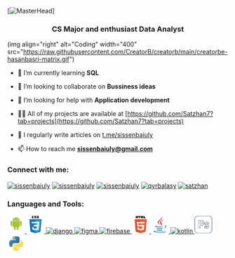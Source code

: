 [![MasterHead](https://repository-images.githubusercontent.com/354305485/122e2bce-0471-46d0-9cc9-686ce2992dc9)]

<h3 align="center">CS Major and enthusiast Data Analyst</h3>

(img align="right" alt="Coding" width="400" src="https://raw.githubusercontent.com/CreatorB/creatorb/main/creatorbe-hasanbasri-matrix.gif")

- 🌱 I’m currently learning **SQL**

- 👯 I’m looking to collaborate on **Bussiness ideas**

- 🤝 I’m looking for help with **Application development**

- 👨‍💻 All of my projects are available at [https://github.com/Satzhan7?tab=projects](https://github.com/Satzhan7?tab=projects)

- 📝 I regularly write articles on [t.me/sissenbaiuly](t.me/sissenbaiuly)

- 📫 How to reach me **sissenbaiuly@gmail.com**

<h3 align="left">Connect with me:</h3>
<p align="left">
<a href="https://linkedin.com/in/sissenbaiuly" target="blank"><img align="center" src="https://raw.githubusercontent.com/rahuldkjain/github-profile-readme-generator/master/src/images/icons/Social/linked-in-alt.svg" alt="sissenbaiuly" height="30" width="40" /></a>
<a href="https://fb.com/sissenbaiuly" target="blank"><img align="center" src="https://raw.githubusercontent.com/rahuldkjain/github-profile-readme-generator/master/src/images/icons/Social/facebook.svg" alt="sissenbaiuly" height="30" width="40" /></a>
<a href="https://instagram.com/sissenbaiuly" target="blank"><img align="center" src="https://raw.githubusercontent.com/rahuldkjain/github-profile-readme-generator/master/src/images/icons/Social/instagram.svg" alt="sissenbaiuly" height="30" width="40" /></a>
<a href="https://www.hackerrank.com/qyrbalasy" target="blank"><img align="center" src="https://raw.githubusercontent.com/rahuldkjain/github-profile-readme-generator/master/src/images/icons/Social/hackerrank.svg" alt="qyrbalasy" height="30" width="40" /></a>
<a href="https://www.leetcode.com/satzhan" target="blank"><img align="center" src="https://raw.githubusercontent.com/rahuldkjain/github-profile-readme-generator/master/src/images/icons/Social/leet-code.svg" alt="satzhan" height="30" width="40" /></a>
</p>

<h3 align="left">Languages and Tools:</h3>
<p align="left"> <a href="https://developer.android.com" target="_blank" rel="noreferrer"> <img src="https://raw.githubusercontent.com/devicons/devicon/master/icons/android/android-original-wordmark.svg" alt="android" width="40" height="40"/> </a> <a href="https://www.w3schools.com/css/" target="_blank" rel="noreferrer"> <img src="https://raw.githubusercontent.com/devicons/devicon/master/icons/css3/css3-original-wordmark.svg" alt="css3" width="40" height="40"/> </a> <a href="https://www.djangoproject.com/" target="_blank" rel="noreferrer"> <img src="https://cdn.worldvectorlogo.com/logos/django.svg" alt="django" width="40" height="40"/> </a> <a href="https://www.figma.com/" target="_blank" rel="noreferrer"> <img src="https://www.vectorlogo.zone/logos/figma/figma-icon.svg" alt="figma" width="40" height="40"/> </a> <a href="https://firebase.google.com/" target="_blank" rel="noreferrer"> <img src="https://www.vectorlogo.zone/logos/firebase/firebase-icon.svg" alt="firebase" width="40" height="40"/> </a> <a href="https://www.w3.org/html/" target="_blank" rel="noreferrer"> <img src="https://raw.githubusercontent.com/devicons/devicon/master/icons/html5/html5-original-wordmark.svg" alt="html5" width="40" height="40"/> </a> <a href="https://www.java.com" target="_blank" rel="noreferrer"> <img src="https://raw.githubusercontent.com/devicons/devicon/master/icons/java/java-original.svg" alt="java" width="40" height="40"/> </a> <a href="https://kotlinlang.org" target="_blank" rel="noreferrer"> <img src="https://www.vectorlogo.zone/logos/kotlinlang/kotlinlang-icon.svg" alt="kotlin" width="40" height="40"/> </a> <a href="https://www.photoshop.com/en" target="_blank" rel="noreferrer"> <img src="https://raw.githubusercontent.com/devicons/devicon/master/icons/photoshop/photoshop-line.svg" alt="photoshop" width="40" height="40"/> </a> <a href="https://www.python.org" target="_blank" rel="noreferrer"> <img src="https://raw.githubusercontent.com/devicons/devicon/master/icons/python/python-original.svg" alt="python" width="40" height="40"/> </a> </p>
